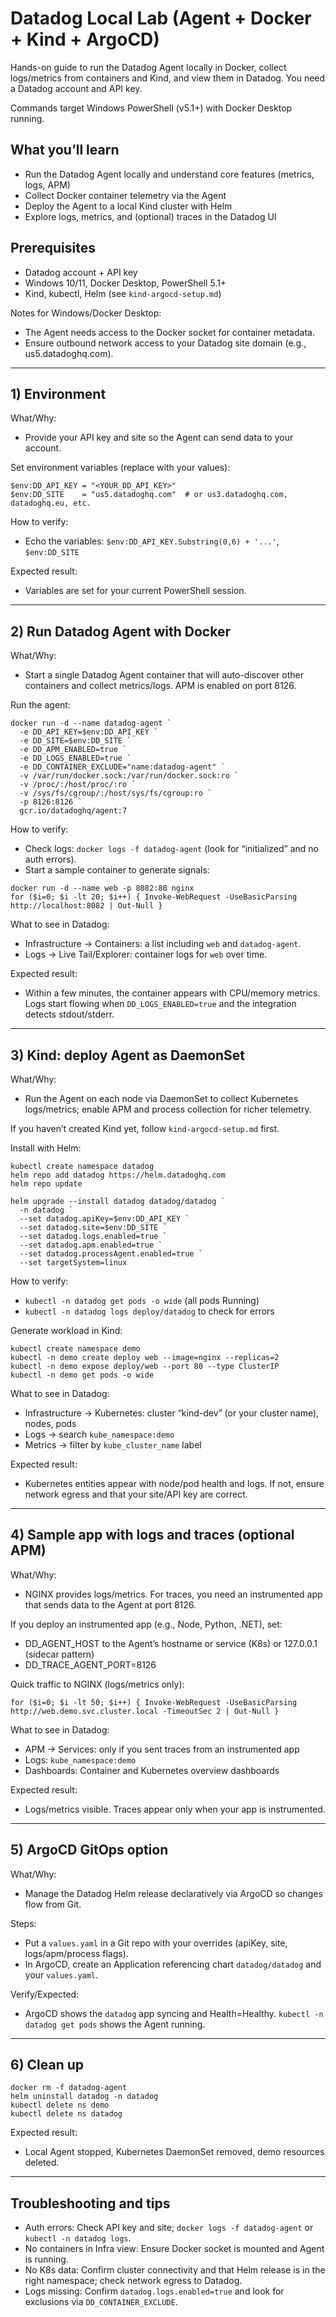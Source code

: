 # Datadog Local Lab (Agent + Docker + Kind + ArgoCD)

Hands-on guide to run the Datadog Agent locally in Docker, collect logs/metrics from containers and Kind, and view them in Datadog. You need a Datadog account and API key.

Commands target Windows PowerShell (v5.1+) with Docker Desktop running.

## What you’ll learn
- Run the Datadog Agent locally and understand core features (metrics, logs, APM)
- Collect Docker container telemetry via the Agent
- Deploy the Agent to a local Kind cluster with Helm
- Explore logs, metrics, and (optional) traces in the Datadog UI

## Prerequisites
- Datadog account + API key
- Windows 10/11, Docker Desktop, PowerShell 5.1+
- Kind, kubectl, Helm (see `kind-argocd-setup.md`)

Notes for Windows/Docker Desktop:
- The Agent needs access to the Docker socket for container metadata.
- Ensure outbound network access to your Datadog site domain (e.g., us5.datadoghq.com).

---

## 1) Environment

What/Why:
- Provide your API key and site so the Agent can send data to your account.

Set environment variables (replace with your values):
```
$env:DD_API_KEY = "<YOUR_DD_API_KEY>"
$env:DD_SITE    = "us5.datadoghq.com"  # or us3.datadoghq.com, datadoghq.eu, etc.
```

How to verify:
- Echo the variables: `$env:DD_API_KEY.Substring(0,6) + '...'`, `$env:DD_SITE`

Expected result:
- Variables are set for your current PowerShell session.

---

## 2) Run Datadog Agent with Docker

What/Why:
- Start a single Datadog Agent container that will auto-discover other containers and collect metrics/logs. APM is enabled on port 8126.

Run the agent:
```
docker run -d --name datadog-agent `
  -e DD_API_KEY=$env:DD_API_KEY `
  -e DD_SITE=$env:DD_SITE `
  -e DD_APM_ENABLED=true `
  -e DD_LOGS_ENABLED=true `
  -e DD_CONTAINER_EXCLUDE="name:datadog-agent" `
  -v /var/run/docker.sock:/var/run/docker.sock:ro `
  -v /proc/:/host/proc/:ro `
  -v /sys/fs/cgroup/:/host/sys/fs/cgroup:ro `
  -p 8126:8126 `
  gcr.io/datadoghq/agent:7
```

How to verify:
- Check logs: `docker logs -f datadog-agent` (look for “initialized” and no auth errors).
- Start a sample container to generate signals:
```
docker run -d --name web -p 8082:80 nginx
for ($i=0; $i -lt 20; $i++) { Invoke-WebRequest -UseBasicParsing http://localhost:8082 | Out-Null }
```

What to see in Datadog:
- Infrastructure → Containers: a list including `web` and `datadog-agent`.
- Logs → Live Tail/Explorer: container logs for `web` over time.

Expected result:
- Within a few minutes, the container appears with CPU/memory metrics. Logs start flowing when `DD_LOGS_ENABLED=true` and the integration detects stdout/stderr.

---

## 3) Kind: deploy Agent as DaemonSet

What/Why:
- Run the Agent on each node via DaemonSet to collect Kubernetes logs/metrics; enable APM and process collection for richer telemetry.

If you haven’t created Kind yet, follow `kind-argocd-setup.md` first.

Install with Helm:
```
kubectl create namespace datadog
helm repo add datadog https://helm.datadoghq.com
helm repo update

helm upgrade --install datadog datadog/datadog `
  -n datadog `
  --set datadog.apiKey=$env:DD_API_KEY `
  --set datadog.site=$env:DD_SITE `
  --set datadog.logs.enabled=true `
  --set datadog.apm.enabled=true `
  --set datadog.processAgent.enabled=true `
  --set targetSystem=linux
```

How to verify:
- `kubectl -n datadog get pods -o wide` (all pods Running)
- `kubectl -n datadog logs deploy/datadog` to check for errors

Generate workload in Kind:
```
kubectl create namespace demo
kubectl -n demo create deploy web --image=nginx --replicas=2
kubectl -n demo expose deploy/web --port 80 --type ClusterIP
kubectl -n demo get pods -o wide
```

What to see in Datadog:
- Infrastructure → Kubernetes: cluster “kind-dev” (or your cluster name), nodes, pods
- Logs → search `kube_namespace:demo`
- Metrics → filter by `kube_cluster_name` label

Expected result:
- Kubernetes entities appear with node/pod health and logs. If not, ensure network egress and that your site/API key are correct.

---

## 4) Sample app with logs and traces (optional APM)

What/Why:
- NGINX provides logs/metrics. For traces, you need an instrumented app that sends data to the Agent at port 8126.

If you deploy an instrumented app (e.g., Node, Python, .NET), set:
- DD_AGENT_HOST to the Agent’s hostname or service (K8s) or 127.0.0.1 (sidecar pattern)
- DD_TRACE_AGENT_PORT=8126

Quick traffic to NGINX (logs/metrics only):
```
for ($i=0; $i -lt 50; $i++) { Invoke-WebRequest -UseBasicParsing http://web.demo.svc.cluster.local -TimeoutSec 2 | Out-Null }
```

What to see in Datadog:
- APM → Services: only if you sent traces from an instrumented app
- Logs: `kube_namespace:demo`
- Dashboards: Container and Kubernetes overview dashboards

Expected result:
- Logs/metrics visible. Traces appear only when your app is instrumented.

---

## 5) ArgoCD GitOps option

What/Why:
- Manage the Datadog Helm release declaratively via ArgoCD so changes flow from Git.

Steps:
- Put a `values.yaml` in a Git repo with your overrides (apiKey, site, logs/apm/process flags).
- In ArgoCD, create an Application referencing chart `datadog/datadog` and your `values.yaml`.

Verify/Expected:
- ArgoCD shows the `datadog` app syncing and Health=Healthy. `kubectl -n datadog get pods` shows the Agent running.

---

## 6) Clean up
```
docker rm -f datadog-agent
helm uninstall datadog -n datadog
kubectl delete ns demo
kubectl delete ns datadog
```

Expected result:
- Local Agent stopped, Kubernetes DaemonSet removed, demo resources deleted.

---

## Troubleshooting and tips
- Auth errors: Check API key and site; `docker logs -f datadog-agent` or `kubectl -n datadog logs`.
- No containers in Infra view: Ensure Docker socket is mounted and Agent is running.
- No K8s data: Confirm cluster connectivity and that Helm release is in the right namespace; check network egress to Datadog.
- Logs missing: Confirm `datadog.logs.enabled=true` and look for exclusions via `DD_CONTAINER_EXCLUDE`.
